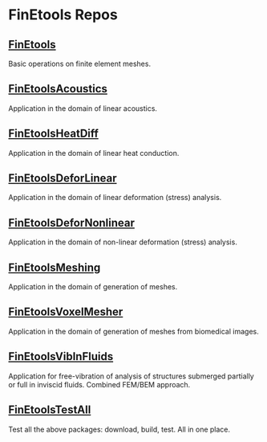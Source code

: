 # FinEtools Repos

## [FinEtools](https://github.com/PetrKryslUCSD/FinEtools.jl)

Basic operations on finite element meshes.

## [FinEtoolsAcoustics](https://github.com/PetrKryslUCSD/FinEtoolsAcoustics.jl)

Application in the domain of  linear acoustics.


## [FinEtoolsHeatDiff](https://github.com/PetrKryslUCSD/FinEtoolsHeatDiff.jl)

Application in the domain of  linear heat conduction.


## [FinEtoolsDeforLinear](https://github.com/PetrKryslUCSD/FinEtoolsDeforLinear.jl)

Application in the domain of  linear deformation (stress) analysis.


## [FinEtoolsDeforNonlinear](https://github.com/PetrKryslUCSD/FinEtoolsDeforNonlinear.jl)

Application in the domain of  non-linear deformation (stress) analysis.


## [FinEtoolsMeshing](https://github.com/PetrKryslUCSD/FinEtoolsMeshing.jl)

Application in the domain of generation of meshes.


## [FinEtoolsVoxelMesher](https://github.com/PetrKryslUCSD/FinEtoolsVoxelMesher.jl)

Application in the domain of generation of meshes from biomedical images.


## [FinEtoolsVibInFluids](https://github.com/PetrKryslUCSD/FinEtoolsVibInFluids.jl)

Application for free-vibration of analysis of structures submerged partially or full in inviscid fluids.
Combined FEM/BEM approach.


## [FinEtoolsTestAll](https://github.com/PetrKryslUCSD/FinEtoolsTestAll.jl)

Test all the above packages: download, build, test. All in one place.


